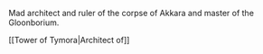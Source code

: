 Mad architect and ruler of the corpse of Akkara and master of the Gloonborium.

[[Tower of Tymora|Architect of]]